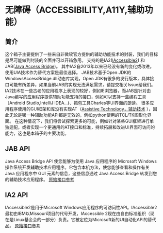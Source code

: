 # 无障碍（ACCESSIBILITY,A11Y,辅助功能）

## 简介

这个箱子主要提供了一些来自非微软官方提供的辅助功能技术的封装，我们的目标是尽可能做到封装的全面并可以开箱急用。
支持的是IA2([IAccessible2](https://en.wikipedia.org/wiki/IAccessible2))
和JAB([Java Access Bridge](https://en.wikipedia.org/wiki/Java_Access_Bridge))。
其中IA2自2013年以来已经没有新的变化或改进，使用UIA技术作为替代方案是最佳选择。
JAB技术基于Open JDK的WindowsAccessBridge.dll动态库实现，Open JDK有很多的发行版本，具体接口可能有所差异，如果当前JAB的实现无法满足需求，请提交相关Issue给我们。
IA2技术在一些古老的应用程序上表现的较好，例如IE浏览器，而JAB是针对由Java编写的应用程序提供辅助功能支持的接口，例如可以支持一些编程工具（Android
Studio,IntelliJ IDEA...)、抓包工具Charles等UI界面的朗读。
很多应用程序使用的GUI框架和库没有实现AT（[Assistive Technology，辅助技术](https://en.wikipedia.org/wiki/Assistive_technology)
），因此无论是哪一种辅助功能API都是无效的，例如python使用的TCL/TK图形化界面。
在这种情况下，我们将尝试探索更多的可能，例如针对某些GUI框架进行单独适配，或者实现一个更通用的AT接口和标准，持续拓展和改进UI界面可访问的能力，这也是本箱子的主要功能。

## JAB API

Java Access Bridge API 使您能够为使用 Java 应用程序的 Microsoft Windows 操作系统开发辅助技术应用程序。它包含本机方法，使您能够查看和操作有关
Java 应用程序中 GUI 元素的信息，这些信息通过 Java Access Bridge 转发到您的辅助技术应用程序。
[原始接口参考](https://docs.oracle.com/javase/9/access/jaapi.htm#JSACC-GUID-C10D11B0-F588-43FA-BBDE-70E9085E9AFF)

## IA2 API

IAccessible2是用于Microsoft Windows应用程序的可访问性API。IAccessible2最初由IBM以Missouri项目的代号开发，IAccessible
2现在由自由标准组织（现在是Linux基金会的一部分）负责。它被定位为Microsoft新的UI自动化API的替代品。
[原始接口参考](https://accessibility.linuxfoundation.org/a11yspecs/ia2/docs/html/interface_i_accessible2.html)